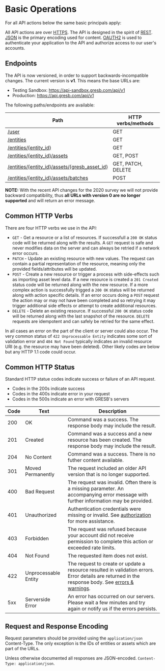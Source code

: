 # Basic Operations

For all API actions below the same basic principals apply:

All API actions are over
[HTTPS](http://en.wikipedia.org/wiki/Hypertext_Transfer_Protocol). The API is
designed in the spirit of
[REST](http://en.wikipedia.org/wiki/Representational_state_transfer).
[JSON](http://json.org/) is the primary encoding used for content.
[OAUTH2](#api-authorization) is used to authenticate your application to the
API and authorize access to our user's accounts.

## Endpoints

The API is now versioned, in order to support backwards-incompatible changes.
The current version is **v1**. This means the base URLs are:

- Testing Sandbox: <https://api-sandbox.gresb.com/api/v1>
- Production: <https://api.gresb.com/api/v1>



The following paths/endpoints are available:

| Path                                                            | HTTP verbs/methods |
|-----------------------------------------------------------------|--------------------|
| [/user](#users)                                                 | GET                |
| [/entities](#reporting-entities)                                | GET                |
| [/entities/{entity_id}](#reporting-entities)                    | GET                |
| [/entities/{entity_id}/assets](#asset-data)                     | GET, POST          |
| [/entities/{entity_id}/assets/{gresb_asset_id}](#asset-data)    | GET, PATCH, DELETE |
| [/entities/{entity_id}/assets/batches](#batch-asset-operations) | POST               |

<aside class="notice">
  <strong>NOTE:</strong> With the recent API changes for the 2020 survey we will not provide backward compatibility, thus <strong>all URLs with version 0 are no longer supported</strong> and will return an error message.
</aside>


## Common HTTP Verbs

There are four HTTP verbs we use in the API:

 * `GET` - Get a resource or a list of resources. If successfull a `200 OK`
   status code will be returned along with the results. A `GET` request is safe
   and never modifies data on the server and can always be retried if a network
   error occurs.
 * `PATCH` - Update an existing resource with new values. The request can
   contain a partial representation of the resource, meaning only the provided
   fields/attributes will be updated.
 * `POST` - Create a new resource or trigger a process with side-effects such
   as importing asset level data. If a new resource is created a `201 Created`
   status code will be returned along with the new resource. If a more complex
   action is successfully trigged a `200 OK` status will be returned along with
   action specific details. If an error occurs doing a `POST` request the
   action may or may not have been completed and so retrying it may trigger
   additional side effects or attempt to create additional resources.
 * `DELETE` - Delete an existing resource. If successful `200 OK` status code
   will be returned along with the last snapshot of the resource. `DELETE`
   requests are idempotent and can safely be retried for the same effect.

In all cases an error on the part of the client or server could also occur. The
very common status of `422 Unprocessable Entity` indicates some sort of
validation error and `404 Not Found` typically indicates an invalid resource
URI (e.g. the resource may have been deleted). Other likely codes are below but
any HTTP 1.1 code could occur.

## Common HTTP Status

Standard HTTP statue codes indicate success or failure of an API request.

* Codes in the 200s indicate success
* Codes in the 400s indicate error in your request
* Codes in the 500s indicate an error with GRESB's servers

| Code | Text                 | Description                                                                                                                                                               |
|------|----------------------|---------------------------------------------------------------------------------------------------------------------------------------------------------------------------|
| 200  | OK                   | Command was a success. The response body may include the result.                                                                                                          |
| 201  | Created              | Command was a success and a new resource has been created. The response body may include the result.                                                                      |
| 204  | No Content           | Command was a success. There is no futher content available.                                                                                                              |
| 301  | Moved Permanently    | The request included an older API version that is no longer supported.                                                                                                    |
| 400  | Bad Request          | The request was invalid. Often there is a missing parameter. An accompanying error message with further information may be provided.                                      |
| 401  | Unauthorized         | Authentication credentials were missing or invalid. See [authorization](#api-authorization) for more assistance.                                                          |
| 403  | Forbidden            | The request was refused because your account did not receive permission to complete this action or exceeded rate limits.                                                  |
| 404  | Not Found            | The requested item does not exist.                                                                                                                                        |
| 422  | Unprocessable Entity | The request to create or update a resource resulted in validation errors. Error details are returned in the response body. See [errors & warnings](#errors-amp-warnings). |
| 5xx  | Serverside Error     | An error has occurred on our servers.  Please wait a few minutes and try again or notify us if the errors persists.                                                       |

## Request and Response Encoding

Request parameters should be provided using the `application/json`
Content-Type.  The only exception is the IDs of entities or assets which are
part of the URLs.

Unless otherwise documented all responses are JSON-encoded. `Content-Type:
application/json`.
